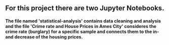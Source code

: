 
## For this project there are two Jupyter Notebooks. <br/>
#### The file named 'statistical-analysis' contains data cleaning and analysis and the file 'Crime rate and House Prices in Ames City' consideres the crime rate (burglary) for a specific sample and connects them to the in- and decrease of the housing prices.
